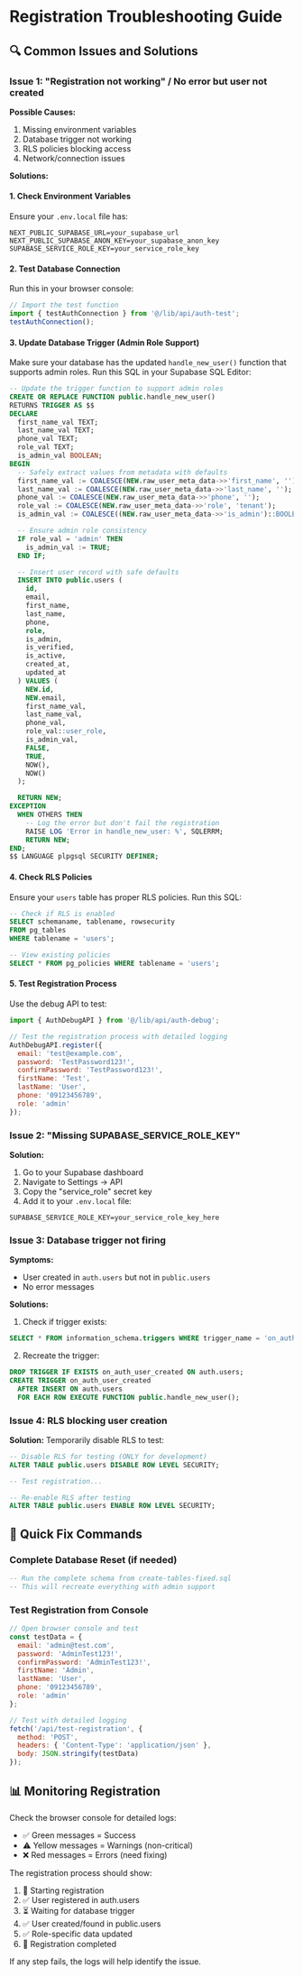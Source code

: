 # Registration Troubleshooting Guide

## 🔍 Common Issues and Solutions

### Issue 1: "Registration not working" / No error but user not created

**Possible Causes:**

1. Missing environment variables
2. Database trigger not working
3. RLS policies blocking access
4. Network/connection issues

**Solutions:**

#### 1. Check Environment Variables

Ensure your `.env.local` file has:

```env
NEXT_PUBLIC_SUPABASE_URL=your_supabase_url
NEXT_PUBLIC_SUPABASE_ANON_KEY=your_supabase_anon_key
SUPABASE_SERVICE_ROLE_KEY=your_service_role_key
```

#### 2. Test Database Connection

Run this in your browser console:

```javascript
// Import the test function
import { testAuthConnection } from '@/lib/api/auth-test';
testAuthConnection();
```

#### 3. Update Database Trigger (Admin Role Support)

Make sure your database has the updated `handle_new_user()` function that supports admin roles. Run this SQL in your Supabase SQL Editor:

```sql
-- Update the trigger function to support admin roles
CREATE OR REPLACE FUNCTION public.handle_new_user()
RETURNS TRIGGER AS $$
DECLARE
  first_name_val TEXT;
  last_name_val TEXT;
  phone_val TEXT;
  role_val TEXT;
  is_admin_val BOOLEAN;
BEGIN
  -- Safely extract values from metadata with defaults
  first_name_val := COALESCE(NEW.raw_user_meta_data->>'first_name', '');
  last_name_val := COALESCE(NEW.raw_user_meta_data->>'last_name', '');
  phone_val := COALESCE(NEW.raw_user_meta_data->>'phone', '');
  role_val := COALESCE(NEW.raw_user_meta_data->>'role', 'tenant');
  is_admin_val := COALESCE((NEW.raw_user_meta_data->>'is_admin')::BOOLEAN, FALSE);

  -- Ensure admin role consistency
  IF role_val = 'admin' THEN
    is_admin_val := TRUE;
  END IF;

  -- Insert user record with safe defaults
  INSERT INTO public.users (
    id,
    email,
    first_name,
    last_name,
    phone,
    role,
    is_admin,
    is_verified,
    is_active,
    created_at,
    updated_at
  ) VALUES (
    NEW.id,
    NEW.email,
    first_name_val,
    last_name_val,
    phone_val,
    role_val::user_role,
    is_admin_val,
    FALSE,
    TRUE,
    NOW(),
    NOW()
  );

  RETURN NEW;
EXCEPTION
  WHEN OTHERS THEN
    -- Log the error but don't fail the registration
    RAISE LOG 'Error in handle_new_user: %', SQLERRM;
    RETURN NEW;
END;
$$ LANGUAGE plpgsql SECURITY DEFINER;
```

#### 4. Check RLS Policies

Ensure your `users` table has proper RLS policies. Run this SQL:

```sql
-- Check if RLS is enabled
SELECT schemaname, tablename, rowsecurity
FROM pg_tables
WHERE tablename = 'users';

-- View existing policies
SELECT * FROM pg_policies WHERE tablename = 'users';
```

#### 5. Test Registration Process

Use the debug API to test:

```javascript
import { AuthDebugAPI } from '@/lib/api/auth-debug';

// Test the registration process with detailed logging
AuthDebugAPI.register({
  email: 'test@example.com',
  password: 'TestPassword123!',
  confirmPassword: 'TestPassword123!',
  firstName: 'Test',
  lastName: 'User',
  phone: '09123456789',
  role: 'admin'
});
```

### Issue 2: "Missing SUPABASE_SERVICE_ROLE_KEY"

**Solution:**

1. Go to your Supabase dashboard
2. Navigate to Settings → API
3. Copy the "service_role" secret key
4. Add it to your `.env.local` file:

```env
SUPABASE_SERVICE_ROLE_KEY=your_service_role_key_here
```

### Issue 3: Database trigger not firing

**Symptoms:**

- User created in `auth.users` but not in `public.users`
- No error messages

**Solutions:**

1. Check if trigger exists:

```sql
SELECT * FROM information_schema.triggers WHERE trigger_name = 'on_auth_user_created';
```

2. Recreate the trigger:

```sql
DROP TRIGGER IF EXISTS on_auth_user_created ON auth.users;
CREATE TRIGGER on_auth_user_created
  AFTER INSERT ON auth.users
  FOR EACH ROW EXECUTE FUNCTION public.handle_new_user();
```

### Issue 4: RLS blocking user creation

**Solution:**
Temporarily disable RLS to test:

```sql
-- Disable RLS for testing (ONLY for development)
ALTER TABLE public.users DISABLE ROW LEVEL SECURITY;

-- Test registration...

-- Re-enable RLS after testing
ALTER TABLE public.users ENABLE ROW LEVEL SECURITY;
```

## 🔧 Quick Fix Commands

### Complete Database Reset (if needed)

```sql
-- Run the complete schema from create-tables-fixed.sql
-- This will recreate everything with admin support
```

### Test Registration from Console

```javascript
// Open browser console and test
const testData = {
  email: 'admin@test.com',
  password: 'AdminTest123!',
  confirmPassword: 'AdminTest123!',
  firstName: 'Admin',
  lastName: 'User',
  phone: '09123456789',
  role: 'admin'
};

// Test with detailed logging
fetch('/api/test-registration', {
  method: 'POST',
  headers: { 'Content-Type': 'application/json' },
  body: JSON.stringify(testData)
});
```

## 📊 Monitoring Registration

Check the browser console for detailed logs:

- ✅ Green messages = Success
- ⚠️ Yellow messages = Warnings (non-critical)
- ❌ Red messages = Errors (need fixing)

The registration process should show:

1. 🚀 Starting registration
2. ✅ User registered in auth.users
3. ⏳ Waiting for database trigger
4. ✅ User created/found in public.users
5. ✅ Role-specific data updated
6. 🎉 Registration completed

If any step fails, the logs will help identify the issue.
